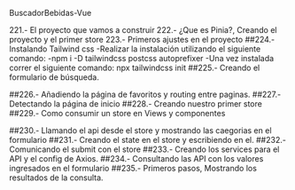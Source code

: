 BuscadorBebidas-Vue

221.- El proyecto que vamos a construir
222.- ¿Que es Pinia?, Creando el proyecto y el primer store
223.- Primeros ajustes en el proyecto
##224.- Instalando Tailwind css
-Realizar la instalación utilizando el siguiente comando:
-npm i -D tailwindcss postcss autoprefixer
-Una vez instalada correr el siguiente comando:
npx tailwindcss init
##225.- Creando el formulario de búsqueda.

##226.- Añadiendo la página de favoritos y routing entre paginas.
##227.- Detectando la página de inicio
##228.- Creando nuestro primer store
##229.- Como consumir un store en Views y componentes

##230.- Llamando el api desde el store y mostrando las caegorias en el formulario
##231.- Creando el state en el store y escribiendo en el.
##232.- Comunicando el submit con el store
##233.- Creando los services para el API y el config de Axios.
##234.- Consultando las API con los valores ingresados en el formulario
##235.- Primeros pasos, Mostrando los resultados de la consulta.
